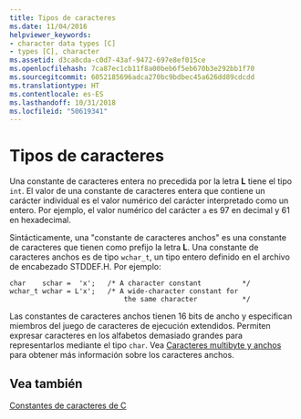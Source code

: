 ```yaml
---
title: Tipos de caracteres
ms.date: 11/04/2016
helpviewer_keywords:
- character data types [C]
- types [C], character
ms.assetid: d3ca8cda-c0d7-43af-9472-697e8ef015ce
ms.openlocfilehash: 7ca87ec1cb11f8a00beb6f5eb670b3e292bb1f70
ms.sourcegitcommit: 6052185696adca270bc9bdbec45a626dd89cdcdd
ms.translationtype: HT
ms.contentlocale: es-ES
ms.lasthandoff: 10/31/2018
ms.locfileid: "50619341"
---
```

# <a name="character-types"></a>Tipos de caracteres

Una constante de caracteres entera no precedida por la letra **L** tiene el tipo `int`. El valor de una constante de caracteres entera que contiene un carácter individual es el valor numérico del carácter interpretado como un entero. Por ejemplo, el valor numérico del carácter `a` es 97 en decimal y 61 en hexadecimal.

Sintácticamente, una "constante de caracteres anchos" es una constante de caracteres que tienen como prefijo la letra **L**. Una constante de caracteres anchos es de tipo `wchar_t`, un tipo entero definido en el archivo de encabezado STDDEF.H. Por ejemplo:

```
char    schar =  'x';   /* A character constant          */
wchar_t wchar = L'x';   /* A wide-character constant for
                            the same character           */
```

Las constantes de caracteres anchos tienen 16 bits de ancho y especifican miembros del juego de caracteres de ejecución extendidos. Permiten expresar caracteres en los alfabetos demasiado grandes para representarlos mediante el tipo `char`. Vea [Caracteres multibyte y anchos](../c-language/multibyte-and-wide-characters.md) para obtener más información sobre los caracteres anchos.

## <a name="see-also"></a>Vea también

[Constantes de caracteres de C](../c-language/c-character-constants.md)